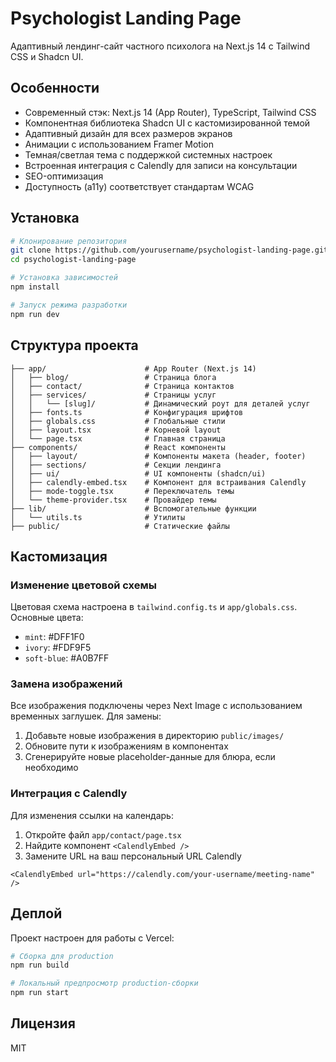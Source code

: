 # Psychologist Landing Page

Адаптивный лендинг-сайт частного психолога на Next.js 14 с Tailwind CSS и Shadcn UI.

## Особенности

- Современный стэк: Next.js 14 (App Router), TypeScript, Tailwind CSS
- Компонентная библиотека Shadcn UI с кастомизированной темой
- Адаптивный дизайн для всех размеров экранов
- Анимации с использованием Framer Motion
- Темная/светлая тема с поддержкой системных настроек
- Встроенная интеграция с Calendly для записи на консультации
- SEO-оптимизация
- Доступность (a11y) соответствует стандартам WCAG

## Установка

```bash
# Клонирование репозитория
git clone https://github.com/yourusername/psychologist-landing-page.git
cd psychologist-landing-page

# Установка зависимостей
npm install

# Запуск режима разработки
npm run dev
```

## Структура проекта

```
├── app/                      # App Router (Next.js 14)
│   ├── blog/                 # Страница блога
│   ├── contact/              # Страница контактов
│   ├── services/             # Страницы услуг
│   │   └── [slug]/           # Динамический роут для деталей услуг
│   ├── fonts.ts              # Конфигурация шрифтов
│   ├── globals.css           # Глобальные стили
│   ├── layout.tsx            # Корневой layout
│   └── page.tsx              # Главная страница
├── components/               # React компоненты
│   ├── layout/               # Компоненты макета (header, footer)
│   ├── sections/             # Секции лендинга
│   ├── ui/                   # UI компоненты (shadcn/ui)
│   ├── calendly-embed.tsx    # Компонент для встраивания Calendly
│   ├── mode-toggle.tsx       # Переключатель темы
│   └── theme-provider.tsx    # Провайдер темы
├── lib/                      # Вспомогательные функции
│   └── utils.ts              # Утилиты
├── public/                   # Статические файлы
```

## Кастомизация

### Изменение цветовой схемы

Цветовая схема настроена в `tailwind.config.ts` и `app/globals.css`. Основные цвета:

- `mint`: #DFF1F0
- `ivory`: #FDF9F5
- `soft-blue`: #A0B7FF

### Замена изображений

Все изображения подключены через Next Image с использованием временных заглушек. Для замены:

1. Добавьте новые изображения в директорию `public/images/`
2. Обновите пути к изображениям в компонентах
3. Сгенерируйте новые placeholder-данные для блюра, если необходимо

### Интеграция с Calendly

Для изменения ссылки на календарь:

1. Откройте файл `app/contact/page.tsx`
2. Найдите компонент `<CalendlyEmbed />`
3. Замените URL на ваш персональный URL Calendly

```tsx
<CalendlyEmbed url="https://calendly.com/your-username/meeting-name" />
```

## Деплой

Проект настроен для работы с Vercel:

```bash
# Сборка для production
npm run build

# Локальный предпросмотр production-сборки
npm run start
```

## Лицензия

MIT